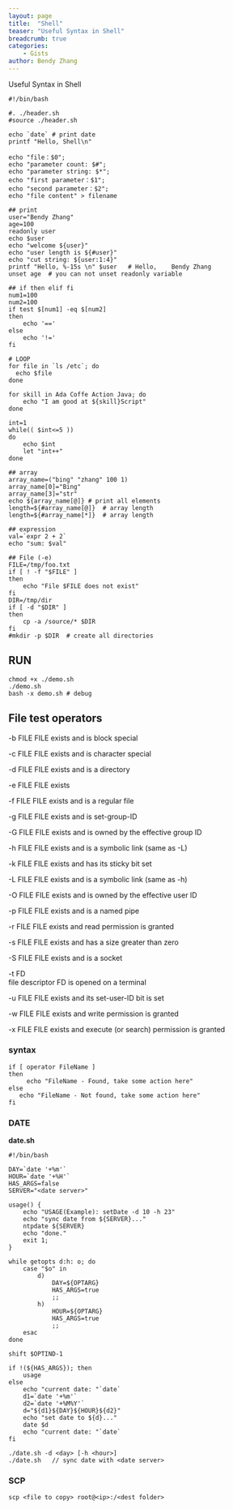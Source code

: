 ```yaml
---
layout: page
title:  "Shell"
teaser: "Useful Syntax in Shell"
breadcrumb: true
categories:
    - Gists
author: Bendy Zhang
---
```


Useful Syntax in Shell

```shell
#!/bin/bash

#. ./header.sh
#source ./header.sh

echo `date` # print date
printf "Hello, Shell\n"

echo "file：$0";
echo "parameter count: $#";
echo "parameter string: $*";
echo "first parameter：$1";
echo "second parameter：$2";
echo "file content" > filename

## print
user="Bendy Zhang"
age=100
readonly user
echo $user
echo "welcome ${user}"
echo "user length is ${#user}"
echo "cut string: ${user:1:4}"
printf "Hello, %-15s \n" $user   # Hello,    Bendy Zhang
unset age  # you can not unset readonly variable

## if then elif fi
num1=100
num2=100
if test $[num1] -eq $[num2]
then
    echo '=='
else
    echo '!='
fi

# LOOP
for file in `ls /etc`; do
  echo $file
done

for skill in Ada Coffe Action Java; do
    echo "I am good at ${skill}Script"
done

int=1
while(( $int<=5 ))
do
    echo $int
    let "int++"
done

## array
array_name=("bing" "zhang" 100 1)
array_name[0]="Bing"
array_name[3]="str"
echo ${array_name[@]} # print all elements
length=${#array_name[@]}  # array length
length=${#array_name[*]}  # array length

## expression
val=`expr 2 + 2`
echo "sum: $val"

## File (-e)
FILE=/tmp/foo.txt
if [ ! -f "$FILE" ]
then
    echo "File $FILE does not exist"
fi
DIR=/tmp/dir
if [ -d "$DIR" ]
then
    cp -a /source/* $DIR
fi
#mkdir -p $DIR  # create all directories
```


## RUN
```
chmod +x ./demo.sh
./demo.sh
bash -x demo.sh # debug
```

## File test operators

-b FILE
FILE exists and is block special

-c FILE
FILE exists and is character special

-d FILE
FILE exists and is a directory

-e FILE
FILE exists

-f FILE
FILE exists and is a regular file

-g FILE
FILE exists and is set-group-ID

-G FILE
FILE exists and is owned by the effective group ID

-h FILE
FILE exists and is a symbolic link (same as -L)

-k FILE
FILE exists and has its sticky bit set

-L FILE
FILE exists and is a symbolic link (same as -h)

-O FILE
FILE exists and is owned by the effective user ID

-p FILE
FILE exists and is a named pipe

-r FILE
FILE exists and read permission is granted

-s FILE
FILE exists and has a size greater than zero

-S FILE
FILE exists and is a socket

-t FD  
file descriptor FD is opened on a terminal

-u FILE
FILE exists and its set-user-ID bit is set

-w FILE
FILE exists and write permission is granted

-x FILE
FILE exists and execute (or search) permission is granted


### syntax

```shell
if [ operator FileName ]
then
     echo "FileName - Found, take some action here"
else
   echo "FileName - Not found, take some action here"
fi
```

### DATE

**date.sh**

```shell
#!/bin/bash

DAY=`date '+%m'`
HOUR=`date '+%H'`
HAS_ARGS=false
SERVER="<date server>"

usage() {
	echo "USAGE(Example): setDate -d 10 -h 23"
	echo "sync date from ${SERVER}..."
	ntpdate ${SERVER}
	echo "done."
	exit 1;
}

while getopts d:h: o; do
	case "$o" in
		d)
			DAY=${OPTARG}
			HAS_ARGS=true
			;;
		h)
			HOUR=${OPTARG}
			HAS_ARGS=true
			;;
	esac
done

shift $OPTIND-1

if !(${HAS_ARGS}); then
	usage
else
	echo "current date: "`date`
	d1=`date '+%m'`
	d2=`date '+%M%Y'`
	d="${d1}${DAY}${HOUR}${d2}"
	echo "set date to ${d}..."
	date $d
	echo "current date: "`date`
fi
```

```
./date.sh -d <day> [-h <hour>]
./date.sh   // sync date with <date server>
```

### SCP

`scp <file to copy> root@<ip>:/<dest folder>`


